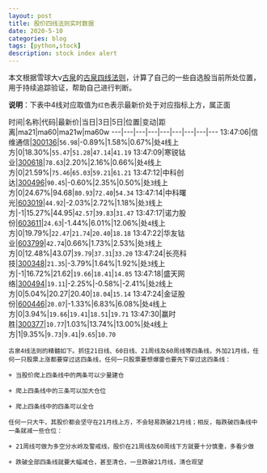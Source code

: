 ```yaml
---
layout: post
title: 股价四线法则实时数据
date: 2020-5-10
categories: blog
tags: [python,stock]
description: stock index alert
---
```



本文根据雪球大v[古泉](https://xueqiu.com/u/7148646888)的[古泉四线法则](https://xueqiu.com/7148646888/130498192)，计算了自己的一些自选股当前所处位置，用于持续追踪验证，帮助自己进行判断。

**说明**：下表中4线对应取值为`红色`表示最新价处于对应指标上方，属正面

时间|名称|代码|最新价|当日|3日|5日|位置|变动|距离|ma21|ma60|ma21w|ma60w
---|---|---|---|---|---|---|---|---
13:47:06|信维通信|[300136](https://xueqiu.com/S/SZ300136)|`56.98`|-0.89%|1.58%|0.67%|处`4`线上方|0|18.30%|`55.47`|`51.28`|`47.14`|`41.19`
13:47:09|寒锐钴业|[300618](https://xueqiu.com/S/SZ300618)|`78.63`|2.20%|2.16%|0.66%|处`4`线上方|0|21.59%|`75.46`|`65.03`|`59.21`|`61.21`
13:47:12|中科创达|[300496](https://xueqiu.com/S/SZ300496)|`90.45`|-0.60%|2.35%|0.50%|处`3`线上方|0|24.67%|94.68|`80.93`|`72.40`|`54.34`
13:47:14|中科曙光|[603019](https://xueqiu.com/S/SH603019)|`44.92`|-2.03%|2.72%|1.18%|处`3`线上方|-1|15.27%|44.95|`42.57`|`39.83`|`31.47`
13:47:17|诺力股份|[603611](https://xueqiu.com/S/SH603611)|`24.63`|-1.44%|6.01%|12.06%|处`4`线上方|0|19.79%|`22.47`|`21.74`|`20.40`|`18.18`
13:47:22|华友钴业|[603799](https://xueqiu.com/S/SH603799)|`42.74`|0.66%|1.73%|2.53%|处`3`线上方|0|12.48%|43.07|`39.79`|`37.31`|`33.20`
13:47:24|长亮科技|[300348](https://xueqiu.com/S/SZ300348)|`21.35`|-3.79%|1.64%|1.92%|处`3`线上方|-1|16.72%|21.62|`19.66`|`18.41`|`14.85`
13:47:18|盛天网络|[300494](https://xueqiu.com/S/SZ300494)|`19.11`|-2.25%|-0.58%|-2.41%|处`2`线上方|0|5.04%|20.27|20.40|`18.04`|`15.14`
13:47:24|金证股份|[600446](https://xueqiu.com/S/SH600446)|`20.07`|-1.33%|6.83%|6.08%|处`4`线上方|0|3.94%|`19.66`|`19.41`|`18.51`|`19.71`
13:47:30|赢时胜|[300377](https://xueqiu.com/S/SZ300377)|`10.77`|1.03%|13.74%|13.00%|处`4`线上方|1|9.35%|`9.73`|`9.41`|`9.65`|`10.70`

```
古泉4线法则的精髓如下。抓住21日线、60日线、21周线及60周线等四条线，外加21月线，任何一只股票上涨都要穿过这四条线，任何一只股票要想爆雷也要先下穿过这四条线：

+ 当股价爬上四条线中的两条可以少量建仓

+ 爬上四条线中的三条可以加大仓位

+ 爬上四条线中的四条可以全仓

任何一只大牛，其股价都会坚守在21月线上方，不会轻易跌破21月线；相反，每跌破四条线中一条就减一些仓位：

+ 21周线可做为多空分水岭及警戒线，股价在21周线及60周线下方就要十分慎重，多看少做

+ 跌破全部四条线就要大幅减仓，甚至清仓，一旦跌破21月线，清仓观望
```